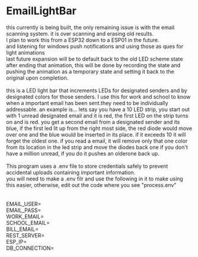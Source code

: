 # EmailLightBar
this currently is being built, the only remaining issue is with the email scanning system. it is over scanning and erasing old results.<br>
I plan to work this from a ESP32 down to a ESP01 in the future.<br>
and listening for windows push notifications and using those as ques for light animations<br>
last future expansion will be to default back to the old LED scheme state after ending that animation, this will be done by recording the state and pushing the animation as a temporary state and setting it back to the original upon completion.<br>
<br> 
this is a LED light bar that increments LEDs for designated senders and by designated colors for those senders. I use this for work and school to know when a important email has been sent.they need to be individually addressable.
an example is...
lets say you have a 10 LED strip, you start out with 1 unread designated email and it is red, the first LED on the strip turns on and is red.
you get a second email from a designated sender and its blue, if the first led lit up from the right most side, the red diode would move over one and the blue would be inserted in its place. if it exceeds 10 it will forget the oldest one.
if you read a email, it will remove only that one color from its location in the led strip and move the diodes back one if you don't have a million unread, if you do it pushes an olderone back up.
<br>
<br>
This program uses a .env file to store credentials safely to prevent accidental uploads containing important information.<br>
you will need to make a .env filr and use the following in it to make using this easier, otherwise, edit out the code where you see "process.env"
<br>
<br>
<br>
EMAIL_USER=<br>
EMAIL_PASS=<br>
WORK_EMAIL=<br>
SCHOOL_EMAIL=<br>
BILL_EMAIL=<br>
REST_SERVER=<br>
ESP_IP=<br>
DB_CONNECTION=<br>
